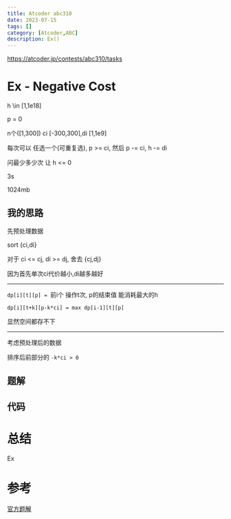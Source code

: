 ```yaml
---
title: Atcoder abc310
date: 2023-07-15
tags: []
category: [Atcoder,ABC]
description: Ex()
---
```


<https://atcoder.jp/contests/abc310/tasks>

# Ex - Negative Cost

h \in [1,1e18]

p = 0

n个([1,300]) ci [-300,300],di [1,1e9]

每次可以 任选一个(可重复选), p >= ci, 然后 p -= ci, h -= di

问最少多少次 让 h <= 0

3s

1024mb

## 我的思路

先预处理数据

sort {ci,di}

对于 ci <= cj, di >= dj, 舍去 {cj,dj}

因为首先单次ci代价越小,di越多越好

---

`dp[i][t][p] = `前i个 操作t次, p的结束值 能消耗最大的h

`dp[i][t+k][p-k*ci] = max dp[i-1][t][p]`

显然空间都存不下

---

考虑预处理后的数据

排序后前部分的 `-k*ci > 0`



<!--more-->

## 题解


## 代码


# 总结

Ex

# 参考

[官方题解]( https://atcoder.jp/contests/abc310/editorial/6801)

